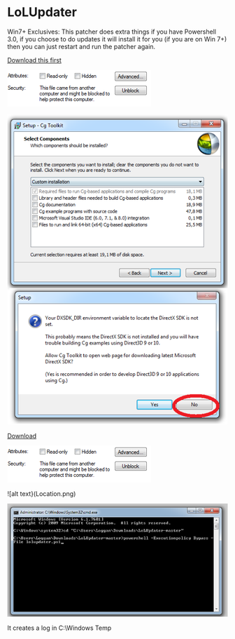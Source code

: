 LoLUpdater
==========


Win7+ Exclusives:
This patcher does extra things if you have Powershell 3.0, if you choose to do updates it will install it for you (if you are on Win 7+) then you can just restart and run the patcher again.


[Download this first](http://developer.download.nvidia.com/cg/Cg_3.1/Cg-3.1_April2012_Setup.exe)

![alt text](Unblock.png)

![alt text](CG.png)

[Download](https://github.com/Loggan08/LoLUpdater/archive/master.zip)

![alt text](Unblock.png)

![alt text}(Location.png)

![alt text](Execute.png)

It creates a log in C:\Windows Temp

